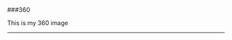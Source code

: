 ###360

This is my 360 image
<script src="//360.vizor.io/scripts/embed.js" data-vizorurl="//360.vizor.io/embed/v/4gzb" ></script>

***


